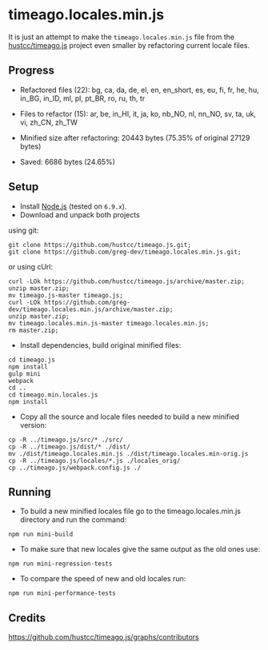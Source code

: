 # timeago.locales.min.js

It is just an attempt to make the `timeago.locales.min.js` file from the [hustcc/timeago.js](https://github.com/hustcc/timeago.js.git) project
even smaller by refactoring current locale files.

## Progress
* Refactored files (<!-- replace:miniFilesNum -->22<!-- end:replace:miniFilesNum -->): <!-- replace:miniFiles -->bg, ca, da, de, el, en, en_short, es, eu, fi, fr, he, hu, in_BG, in_ID, ml, pl, pt_BR, ro, ru, th, tr<!-- end:replace:miniFiles -->

* Files to refactor (<!-- replace:todoFilesNum -->15<!-- end:replace:todoFilesNum -->): <!-- replace:todoFiles -->ar, be, in_HI, it, ja, ko, nb_NO, nl, nn_NO, sv, ta, uk, vi, zh_CN, zh_TW<!-- end:replace:todoFiles -->

* Minified size after refactoring: <!-- replace:miniBytes -->20443<!-- end:replace:miniBytes --> bytes (<!-- replace:diffPercent -->75.35<!-- end:replace:diffPercent -->% of original <!-- replace:origBytes -->27129<!-- end:replace:origBytes --> bytes)

* Saved: <!-- replace:diffBytes -->6686<!-- end:replace:diffBytes --> bytes (<!-- replace:savedPercent -->24.65<!-- end:replace:savedPercent -->%)

## Setup
* Install [Node.js](https://nodejs.org/en/download/) (tested on `6.9.x`).
* Download and unpack both projects

using git:
```
git clone https://github.com/hustcc/timeago.js.git;
git clone https://github.com/greg-dev/timeago.locales.min.js.git;
```
or using cUrl:
```
curl -LOk https://github.com/hustcc/timeago.js/archive/master.zip;
unzip master.zip;
mv timeago.js-master timeago.js;
curl -LOk https://github.com/greg-dev/timeago.locales.min.js/archive/master.zip;
unzip master.zip;
mv timeago.locales.min.js-master timeago.locales.min.js;
rm master.zip;
```
* Install dependencies, build original minified files:
```
cd timeago.js
npm install
gulp mini
webpack
cd ..
cd timeago.min.locales.js
npm install
```
* Copy all the source and locale files needed to build a new minified version:
```
cp -R ../timeago.js/src/* ./src/
cp -R ../timeago.js/dist/* ./dist/
mv ./dist/timeago.locales.min.js ./dist/timeago.locales.min-orig.js
cp -R ../timeago.js/locales/*.js ./locales_orig/
cp ../timeago.js/webpack.config.js ./
```

## Running
* To build a new minified locales file go to the timeago.locales.min.js directory
and run the command:
```
npm run mini-build
```

* To make sure that new locales give the same output as the old ones use:
```
npm run mini-regression-tests
```

* To compare the speed of new and old locales run:
```
npm run mini-performance-tests
```

## Credits
https://github.com/hustcc/timeago.js/graphs/contributors
